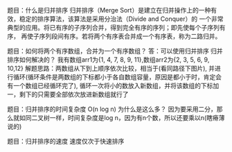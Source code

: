 题目：什么是归并排序
归并排序（Merge Sort）是建立在归并操作上的一种有效，稳定的排序算法，该算法是采用分治法（Divide and Conquer）的
一个非常典型的应用。将已有序的子序列合并，得到完全有序的序列；即先使每个子序列有序，
再使子序列段间有序。若将两个有序表合并成一个有序表，称为二路归并。

题目：如何将两个有序数组，合并为一个有序数组？
答：可以使用归并排序
归并排序如何解决的？
我有数组arr1为{1, 4, 7, 8, 9, 11},数组arr2为{2, 3, 5, 6, 9, 10,12}
解题思路：两数组从下到上顺序依次比较，相当于(看同路径下图片),
并进行循环(循环条件是两数组的下标都小于各自数组容量，原因是都小于时，肯定会有一个数组已经循环完了),
循环一次将小的数放入新数组，并将该数组的下标加一，剩下的只需要全部依次放进新数组就行了

题目：归并排序的时间复杂度
O(n log n) 
为什么是这么多？
因为要采用二分，那么就如同二叉树一样，时间复杂度是log n，因为有n个数，所以还要乘以n(瞎瘠薄说的)


题目：归并排序的速度
速度仅次于快速排序

